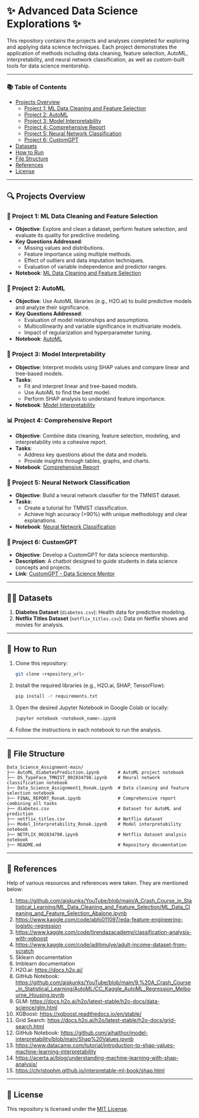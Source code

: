 # ✨ Advanced Data Science Explorations ✨

This repository contains the projects and analyses completed for exploring and applying data science techniques. Each project demonstrates the application of methods including data cleaning, feature selection, AutoML, interpretability, and neural network classification, as well as custom-built tools for data science mentorship.

---

### 📚 Table of Contents

- [Projects Overview](#-projects-overview)
  - [Project 1: ML Data Cleaning and Feature Selection](#-project-1-ml-data-cleaning-and-feature-selection)
  - [Project 2: AutoML](#-project-2-automl)
  - [Project 3: Model Interpretability](#-project-3-model-interpretability)
  - [Project 4: Comprehensive Report](#-project-4-comprehensive-report)
  - [Project 5: Neural Network Classification](#-project-5-neural-network-classification)
  - [Project 6: CustomGPT](#-project-6-customgpt)
- [Datasets](#-datasets)
- [How to Run](#-how-to-run)
- [File Structure](#-file-structure)
- [References](#-references)
- [License](#-license)

---

## 🔍 Projects Overview

### 🌟 Project 1: ML Data Cleaning and Feature Selection

- **Objective**: Explore and clean a dataset, perform feature selection, and evaluate its quality for predictive modeling.
- **Key Questions Addressed**:
  - Missing values and distributions.
  - Feature importance using multiple methods.
  - Effect of outliers and data imputation techniques.
  - Evaluation of variable independence and predictor ranges.
- **Notebook**: [ML Data Cleaning and Feature Selection](https://github.com/Ronakmishra/Advanced-Data-Science-Explorations/blob/main/Data_Science_Assignment1_Ronak.ipynb)

### 🧐 Project 2: AutoML

- **Objective**: Use AutoML libraries (e.g., H2O.ai) to build predictive models and analyze their significance.
- **Key Questions Addressed**:
  - Evaluation of model relationships and assumptions.
  - Multicollinearity and variable significance in multivariate models.
  - Impact of regularization and hyperparameter tuning.
- **Notebook**: [AutoML](https://github.com/Ronakmishra/Advanced-Data-Science-Explorations/blob/main/AutoML_diabetesPrediction.ipynb)

### 🧠 Project 3: Model Interpretability

- **Objective**: Interpret models using SHAP values and compare linear and tree-based models.
- **Tasks**:
  - Fit and interpret linear and tree-based models.
  - Use AutoML to find the best model.
  - Perform SHAP analysis to understand feature importance.
- **Notebook**: [Model Interpretability](https://github.com/Ronakmishra/Advanced-Data-Science-Explorations/blob/main/Model_Interpretability_Ronak.ipynb)

### 📊 Project 4: Comprehensive Report

- **Objective**: Combine data cleaning, feature selection, modeling, and interpretability into a cohesive report.
- **Tasks**:
  - Address key questions about the data and models.
  - Provide insights through tables, graphs, and charts.
- **Notebook**: [Comprehensive Report](https://github.com/Ronakmishra/Advanced-Data-Science-Explorations/blob/main/FINAL_REPORT_Ronak.ipynb)

### 🔢 Project 5: Neural Network Classification

- **Objective**: Build a neural network classifier for the TMNIST dataset.
- **Tasks**:
  - Create a tutorial for TMNIST classification.
  - Achieve high accuracy (>90%) with unique methodology and clear explanations.
- **Notebook**: [Neural Network Classification](https://github.com/Ronakmishra/Advanced-Data-Science-Explorations/blob/main/DS_TypeFace_TMNIST_002834798.ipynb)

### 🧐 Project 6: CustomGPT

- **Objective**: Develop a CustomGPT for data science mentorship.
- **Description**: A chatbot designed to guide students in data science concepts and projects.
- **Link**: [CustomGPT - Data Science Mentor](https://chat.openai.com/g/g-SXjfXUTqo-data-science-mentor)

---

## 💁️‍♀️ Datasets

1. **Diabetes Dataset** (`diabetes.csv`): Health data for predictive modeling.
2. **Netflix Titles Dataset** (`netflix_titles.csv`): Data on Netflix shows and movies for analysis.

---

## 🚀 How to Run

1. Clone this repository:
   ```bash
   git clone <repository_url>
   ```
2. Install the required libraries (e.g., H2O.ai, SHAP, TensorFlow):
   ```bash
   pip install -r requirements.txt
   ```
3. Open the desired Jupyter Notebook in Google Colab or locally:
   ```bash
   jupyter notebook <notebook_name>.ipynb
   ```
4. Follow the instructions in each notebook to run the analysis.

---

## 📂 File Structure

```
Data_Science_Assignment-main/
├── AutoML_diabetesPrediction.ipynb       # AutoML project notebook
├── DS_TypeFace_TMNIST_002834798.ipynb    # Neural network classification notebook
├── Data_Science_Assignment1_Ronak.ipynb  # Data cleaning and feature selection notebook
├── FINAL_REPORT_Ronak.ipynb              # Comprehensive report combining all tasks
├── diabetes.csv                          # Dataset for AutoML and prediction
├── netflix_titles.csv                    # Netflix dataset
├── Model_Interpretability_Ronak.ipynb    # Model interpretability notebook
├── NETFLIX_002834798.ipynb               # Netflix dataset analysis notebook
├── README.md                             # Repository documentation
```

---

## 📖 References

Help of various resources and references were taken. They are mentioned below:

1. https://github.com/aiskunks/YouTube/blob/main/A_Crash_Course_in_Statistical_Learning/ML_Data_Cleaning_and_Feature_Selection/ML_Data_Cleaning_and_Feature_Selection_Abalone.ipynb
2. https://www.kaggle.com/code/abhi011097/eda-feature-engineering-logistic-regression
3. https://www.kaggle.com/code/tirendazacademy/classification-analysis-with-xgboost
4. https://www.kaggle.com/code/aditimulye/adult-income-dataset-from-scratch
5. Sklearn documentation
6. Imblearn documentation
7. H2O.ai: https://docs.h2o.ai/
8. GitHub Notebook: https://github.com/aiskunks/YouTube/blob/main/9.%20A_Crash_Course_in_Statistical_Learning/AutoML/CC_Kaggle_AutoML_Regression_Melbourne_Housing.ipynb
9. GLM: https://docs.h2o.ai/h2o/latest-stable/h2o-docs/data-science/glm.html
10. XGBoost: https://xgboost.readthedocs.io/en/stable/
11. Grid Search: https://docs.h2o.ai/h2o/latest-stable/h2o-docs/grid-search.html
12. GitHub Notebook: https://github.com/ajhalthor/model-interpretability/blob/main/Shap%20Values.ipynb
13. https://www.datacamp.com/tutorial/introduction-to-shap-values-machine-learning-interpretability
14. https://acerta.ai/blog/understanding-machine-learning-with-shap-analysis/
15. https://christophm.github.io/interpretable-ml-book/shap.html

---

## 📜 License

This repository is licensed under the [MIT License](LICENSE).
